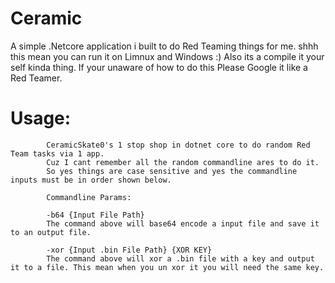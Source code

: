 # Ceramic
A simple .Netcore application i built to do Red Teaming things for me. shhh this mean you can run it on Limnux and Windows :)
Also its a compile it your self kinda thing. If your unaware of how to do this Please Google it like a Red Teamer.


# Usage:

            CeramicSkate0's 1 stop shop in dotnet core to do random Red Team tasks via 1 app.  
            Cuz I cant remember all the random commandline ares to do it.      
            So yes things are case sensitive and yes the commandline inputs must be in order shown below.

            Commandline Params:

            -b64 {Input File Path}
            The command above will base64 encode a input file and save it to an output file.

            -xor {Input .bin File Path} {XOR KEY}
            The command above will xor a .bin file with a key and output it to a file. This mean when you un xor it you will need the same key.

              


